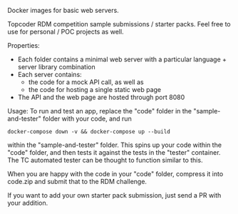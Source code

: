 Docker images for basic web servers. 

Topcoder RDM competition sample submissions / starter packs. 
Feel free to use for personal / POC projects as well.

Properties:
* Each folder contains a minimal web server with a particular language + server library combination
* Each server contains:
  * the code for a mock API call, as well as 
  * the code for hosting a single static web page
* The API and the web page are hosted through port 8080

Usage:
To run and test an app, replace the "code" folder in the "sample-and-tester" folder with your code, and run
```
docker-compose down -v && docker-compose up --build
```
within the "sample-and-tester" folder. This spins up your code within the "code" folder, and then tests it against the tests in the "tester" container. The TC automated tester can be thought to function similar to this. 

When you are happy with the code in your "code" folder, compress it into code.zip and submit that to the RDM challenge.

If you want to add your own starter pack submission, just send a PR with your addition.
